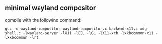 minimal wayland compositor
--------------------------

compile with the following command:

    gcc -o wayland-compositor wayland-compositor.c backend-x11.c xdg-shell.c -lwayland-server -lX11 -lEGL -lGL -lX11-xcb -lxkbcommon-x11 -lxkbcommon -lrt
